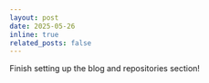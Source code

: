 ```yaml
---
layout: post
date: 2025-05-26
inline: true
related_posts: false
---
```


Finish setting up the blog and repositories section!
